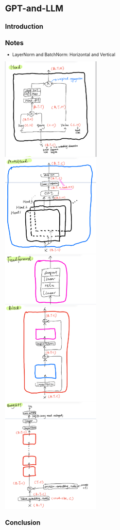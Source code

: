 # GPT-and-LLM

## Introduction

## Notes
- LayerNorm and BatchNorm: Horizontal and Vertical
  

<img src="picture/1.jpg" alt="Head" width="300">

<img src="picture/2.jpg" alt="Multihead" width="300">

<img src="picture/3.jpg" alt="Forward Network" width="300">

<img src="picture/4.jpg" alt="Block" width="300">

<img src="picture/5.jpg" alt="Baby GPT" width="300">

## Conclusion
